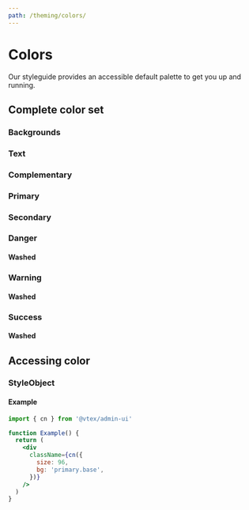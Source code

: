```yaml
---
path: /theming/colors/
---
```


# Colors

Our styleguide provides an accessible default palette to get you up and running.

## Complete color set

### Backgrounds

<backgroundcolors></backgroundcolors>

### Text

<textcolors></textcolors>

### Complementary

<complementarycolors></complementarycolors>

### Primary

<semanticcolor color="primary"></semanticcolor>

### Secondary

<semanticcolor color="secondary"></semanticcolor>

### Danger

<semanticcolor color="danger"></semanticcolor>

#### Washed

<semanticcolor color="danger.washed"></semanticcolor>

### Warning

<semanticcolor color="warning"></semanticcolor>

#### Washed

<semanticcolor color="warning.washed"></semanticcolor>

### Success

<semanticcolor color="success"></semanticcolor>

#### Washed

<semanticcolor color="success.washed"></semanticcolor>

## Accessing color

### StyleObject

#### Example

```jsx
import { cn } from '@vtex/admin-ui'

function Example() {
  return (
    <div
      className={cn({
        size: 96,
        bg: 'primary.base',
      })}
    />
  )
}
```
